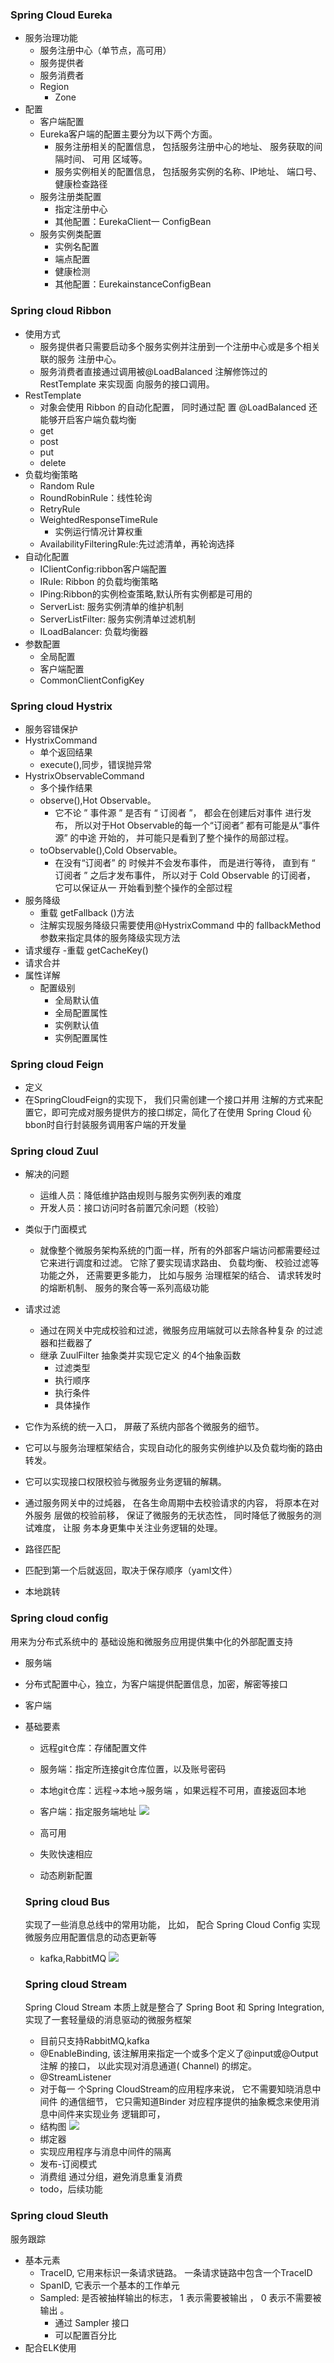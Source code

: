 ### Spring Cloud Eureka
- 服务治理功能
  - 服务注册中心（单节点，高可用）
  - 服务提供者
  - 服务消费者
  - Region
    - Zone
- 配置
  - 客户端配置
  - Eureka客户端的配置主要分为以下两个方面。
    -  服务注册相关的配置信息， 包括服务注册中心的地址、 服务获取的间隔时间、 可用 区域等。
     -  服务实例相关的配置信息， 包括服务实例的名称、IP地址、 端口号、 健康检查路径  
  - 服务注册类配置
    - 指定注册中心 
    - 其他配置：EurekaClient一 ConfigBean
  - 服务实例类配置
    - 实例名配置
    - 端点配置
    - 健康检测
    - 其他配置：EurekainstanceConfigBean
### Spring cloud Ribbon
- 使用方式
  - 服务提供者只需要启动多个服务实例并注册到一个注册中心或是多个相关联的服务 注册中心。
  - 服务消费者直接通过调用被@LoadBalanced 注解修饰过的 RestTemplate 来实现面 向服务的接口调用。
- RestTemplate
  - 对象会使用 Ribbon 的自动化配置， 同时通过配 置 @LoadBalanced 还能够开启客户端负载均衡
  - get
  - post
  - put
  - delete
- 负载均衡策略
  - Random Rule
  - RoundRobinRule：线性轮询
  - RetryRule
  - WeightedResponseTimeRule
    - 实例运行情况计算权重
  - AvailabilityFilteringRule:先过滤清单，再轮询选择
- 自动化配置
  - IClientConfig:ribbon客户端配置
  - IRule: Ribbon 的负载均衡策略
  - IPing:Ribbon的实例检查策略,默认所有实例都是可用的
  - ServerList<Server>: 服务实例清单的维护机制
  - ServerListFilter<Server>: 服务实例清单过滤机制 
  - ILoadBalancer: 负载均衡器
- 参数配置
  - 全局配置
  - 客户端配置
  - CommonClientConfigKey
### Spring cloud Hystrix
- 服务容错保护
- HystrixCommand
  - 单个返回结果
  - execute(),同步，错误抛异常
- HystrixObservableCommand
  - 多个操作结果
  - observe(),Hot Observable。
    - 它不论 ” 事件源 ” 是否有 “ 订阅者 ”， 都会在创建后对事件 进行发布， 所以对于Hot Observable的每一个“订阅者” 都有可能是从“事件源” 的中途 开始的， 并可能只是看到了整个操作的局部过程。
  - toObservable(),Cold Observable。
    - 在没有“订阅者” 的 时候并不会发布事件， 而是进行等待， 直到有 “ 订阅者 ” 之后才发布事件， 所以对于 Cold Observable 的订阅者， 它可以保证从一 开始看到整个操作的全部过程
- 服务降级
  - 重载 getFallback ()方法
  - 注解实现服务降级只需要使用@HystrixCommand 中的 fallbackMethod 参数来指定具体的服务降级实现方法
- 请求缓存
  -重载 getCacheKey()
- 请求合并
- 属性详解
   - 配置级别
     - 全局默认值
     - 全局配置属性
     - 实例默认值
     - 实例配置属性
### Spring cloud Feign
- 定义
 - 在SpringCloudFeign的实现下， 我们只需创建一个接口并用 注解的方式来配置它，即可完成对服务提供方的接口绑定，简化了在使用 Spring Cloud 伈bbon时自行封装服务调用客户端的开发量
### Spring cloud Zuul
 - 解决的问题
    - 运维人员：降低维护路由规则与服务实例列表的难度 
    - 开发人员：接口访问时各前置冗余问题（校验）
 - 类似于门面模式
   - 就像整个微服务架构系统的门面一样，所有的外部客户端访问都需要经过它来进行调度和过滤。 它除了要实现请求路由、 负载均衡、 校验过滤等功能之外， 还需要更多能力， 比如与服务 治理框架的结合、 请求转发时的熔断机制、 服务的聚合等一系列高级功能
 - 请求过滤
   - 通过在网关中完成校验和过滤，微服务应用端就可以去除各种复杂 的过滤器和拦截器了
   - 继承 ZuulFilter 抽象类并实现它定义 的4个抽象函数
      - 过滤类型
      - 执行顺序
      - 执行条件
      - 具体操作
   
 - 它作为系统的统一入口， 屏蔽了系统内部各个微服务的细节。
 - 它可以与服务治理框架结合，实现自动化的服务实例维护以及负载均衡的路由转发。
 - 它可以实现接口权限校验与微服务业务逻辑的解耦。
 - 通过服务网关中的过炖器， 在各生命周期中去校验请求的内容， 将原本在对外服务
   层做的校验前移， 保证了微服务的无状态性， 同时降低了微服务的测试难度， 让服 务本身更集中关注业务逻辑的处理。
 - 路径匹配
  - 匹配到第一个后就返回，取决于保存顺序（yaml文件）
 - 本地跳转
 
 ### Spring cloud config
 用来为分布式系统中的 基础设施和微服务应用提供集中化的外部配置支持
 -  服务端
   - 分布式配置中心，独立，为客户端提供配置信息，加密，解密等接口
 - 客户端
 
 - 基础要素
   - 远程git仓库：存储配置文件
   - 服务端：指定所连接git仓库位置，以及账号密码
   - 本地git仓库：远程->本地->服务端 ，如果远程不可用，直接返回本地
   - 客户端：指定服务端地址
   ![](https://i.loli.net/2019/03/28/5c9c344f4e57a.png)
   
   - 高可用
   - 失败快速相应
   - 动态刷新配置
   
   ### Spring cloud Bus
   
   实现了一些消息总线中的常用功能， 比如， 配合 Spring Cloud Config 实现微服务应用配置信息的动态更新等
   - kafka,RabbitMQ
   ![](https://i.loli.net/2019/03/28/5c9c6f7c3f459.png)
   
   ### Spring cloud Stream
    Spring Cloud Stream 本质上就是整合了 Spring Boot 和 Spring Integration, 实现了一套轻量级的消息驱动的微服务框架
    - 目前只支持RabbitMQ,kafka
    - @EnableBinding, 该注解用来指定一个或多个定义了@input或@Output注解 的接口， 以此实现对消息通道( Channel) 的绑定。
    - @StreamListener
    - 对于每一 个Spring CloudStream的应用程序来说， 它不需要知晓消息中间件 的通信细节， 它只需知道Binder 对应程序提供的抽象概念来使用消息中间件来实现业务 逻辑即可， 
    - 结构图
    ![](https://i.loli.net/2019/03/28/5c9c723b1a4a7.png)
    - 绑定器
     - 实现应用程序与消息中间件的隔离
    - 发布-订阅模式
    - 消费组 通过分组，避免消息重复消费
    - todo，后续功能
  ### Spring cloud Sleuth 
  服务跟踪
  - 基本元素
    - TraceID, 它用来标识一条请求链路。 一条请求链路中包含一个TraceID
    - SpanID, 它表示一个基本的工作单元
    - Sampled: 是否被抽样输出的标志， 1 表示需要被输出 ， 0 表示不需要被输出 。
       - 通过 Sampler 接口
       - 可以配置百分比
  - 配合ELK使用
    
    